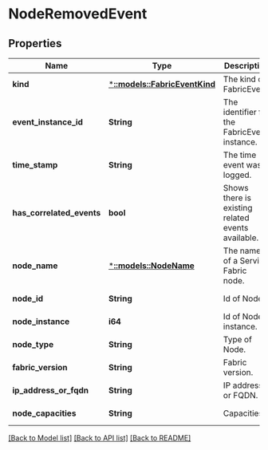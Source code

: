 # NodeRemovedEvent

## Properties
Name | Type | Description | Notes
------------ | ------------- | ------------- | -------------
**kind** | [***::models::FabricEventKind**](FabricEventKind.md) | The kind of FabricEvent. | [default to null]
**event_instance_id** | **String** | The identifier for the FabricEvent instance. | [default to null]
**time_stamp** | **String** | The time event was logged. | [default to null]
**has_correlated_events** | **bool** | Shows there is existing related events available. | [optional] [default to null]
**node_name** | [***::models::NodeName**](NodeName.md) | The name of a Service Fabric node. | [default to null]
**node_id** | **String** | Id of Node. | [default to null]
**node_instance** | **i64** | Id of Node instance. | [default to null]
**node_type** | **String** | Type of Node. | [default to null]
**fabric_version** | **String** | Fabric version. | [default to null]
**ip_address_or_fqdn** | **String** | IP address or FQDN. | [default to null]
**node_capacities** | **String** | Capacities. | [default to null]

[[Back to Model list]](../README.md#documentation-for-models) [[Back to API list]](../README.md#documentation-for-api-endpoints) [[Back to README]](../README.md)


